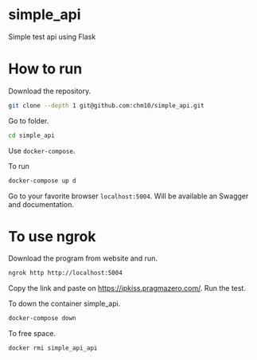 # simple_api
Simple test api using Flask

# How to run
Download the repository.
```bash
git clone --depth 1 git@github.com:chm10/simple_api.git
```

Go to folder.
```bash
cd simple_api
```

Use `docker-compose`.

To run 
```bash
docker-compose up d
```

Go to your favorite browser `localhost:5004`. Will be available an Swagger and documentation.

# To use ngrok
Download the program from website and run.

```bash
ngrok http http://localhost:5004
```

Copy the link and paste on https://ipkiss.pragmazero.com/.
Run the test. 

To down the container simple_api.
```bash
docker-compose down
```

To free space.
```bash
docker rmi simple_api_api
```